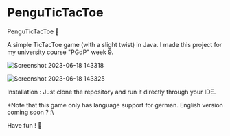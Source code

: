 # PenguTicTacToe
PenguTicTacToe 🐧

A simple TicTacToe game (with a slight twist) in Java. I made this project for my university course "PGdP" week 9.

![Screenshot 2023-06-18 143318](https://github.com/marcelmunaba/PenguTicTacToe/assets/70313979/04202c13-277d-4d0a-b36c-c42d28d95139)

![Screenshot 2023-06-18 143325](https://github.com/marcelmunaba/PenguTicTacToe/assets/70313979/4f51f78a-efda-4c45-979a-15be3cc7a8e8)

Installation : Just clone the repository and run it directly through your IDE.

*Note that this game only has language support for german. English version coming soon ? :\

Have fun ! 🐧
